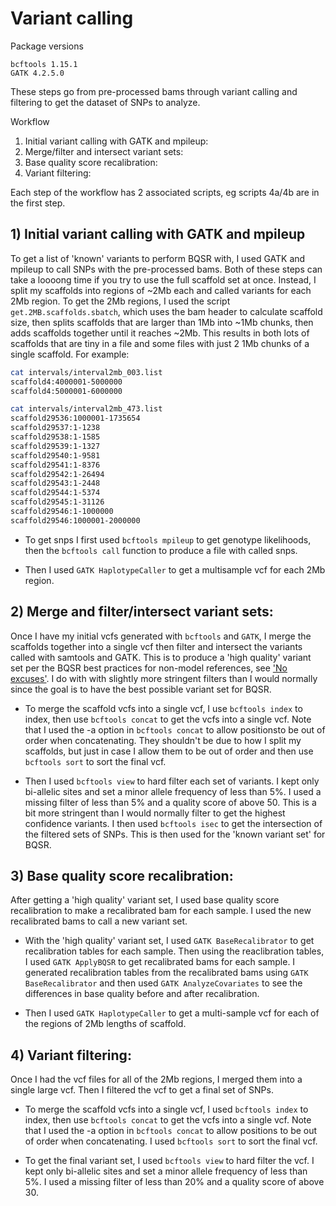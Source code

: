 # Variant calling
Package versions
```
bcftools 1.15.1
GATK 4.2.5.0
```

These steps go from pre-processed bams through variant calling and filtering to get the dataset of SNPs to analyze. 

Workflow
1. Initial variant calling with GATK and mpileup: 
2. Merge/filter and intersect variant sets:
3. Base quality score recalibration:
4. Variant filtering:

Each step of the workflow has 2 associated scripts, eg scripts 4a/4b are in the first step.

## 1) Initial variant calling with GATK and mpileup

To get a list of 'known' variants to perform BQSR with, I used GATK and mpileup to call SNPs with the pre-processed bams. Both of these steps can take a loooong time if you try to use the full scaffold set at once. Instead, I split my scaffolds into regions of ~2Mb each and called variants for each 2Mb region. To get the 2Mb regions, I used the script `get.2MB.scaffolds.sbatch`, which uses the bam header to calculate scaffold size, then splits scaffolds that are larger than 1Mb into ~1Mb chunks, then adds scaffolds together until it reaches ~2Mb. This results in both lots of scaffolds that are tiny in a file and some files with just 2 1Mb chunks of a single scaffold. For example:

```bash
cat intervals/interval2mb_003.list
scaffold4:4000001-5000000
scaffold4:5000001-6000000

cat intervals/interval2mb_473.list
scaffold29536:1000001-1735654
scaffold29537:1-1238
scaffold29538:1-1585
scaffold29539:1-1327
scaffold29540:1-9581
scaffold29541:1-8376
scaffold29542:1-26494
scaffold29543:1-2448
scaffold29544:1-5374
scaffold29545:1-31126
scaffold29546:1-1000000
scaffold29546:1000001-2000000

```
  
  - To get snps I first used `bcftools mpileup` to get genotype likelihoods, then the `bcftools call` function to produce a file with called snps.
  
  - Then I used `GATK HaplotypeCaller` to get a multisample vcf for each 2Mb region.
  
## 2) Merge and filter/intersect variant sets:

Once I have my initial vcfs generated with `bcftools` and `GATK`, I merge the scaffolds together into a single vcf then filter and intersect the variants called with samtools and GATK. This is to produce a 'high quality' variant set per the BQSR best practices for non-model references, see ['No excuses'](https://gatk.broadinstitute.org/hc/en-us/articles/360035890531-Base-Quality-Score-Recalibration-BQSR-). I do with with slightly more stringent filters than I would normally since the goal is to have the best possible variant set for BQSR.

  - To merge the scaffold vcfs into a single vcf, I use `bcftools index` to index, then use `bcftools concat` to get the vcfs into a single vcf. Note that I used the -a option in `bcftools concat` to allow positionsto be out of order when concatenating. They shouldn't be due to how I split my scaffolds, but just in case I allow them to be out of order and then use `bcftools sort` to sort the final vcf.
  
  - Then I used `bcftools view` to hard filter each set of variants. I kept only bi-allelic sites and set a minor allele frequency of less than 5%. I used a missing filter of less than 5% and a quality score of above 50. This is a bit more stringent than I would normally filter to get the highest confidence variants. I then used `bcftools isec` to get the intersection of the filtered sets of SNPs. This is then used for the 'known variant set' for BQSR.
  

## 3) Base quality score recalibration:

After getting a 'high quality' variant set, I used base quality score recalibration to make a recalibrated bam for each sample. I used the new recalibrated bams to call a new variant set. 

  - With the 'high quality' variant set, I used `GATK BaseRecalibrator` to get recalibration tables for each sample. Then using the reaclibration tables, I used `GATK ApplyBQSR` to get recalibrated bams for each sample. I generated recalibration tables from the recalibrated bams using `GATK BaseRecalibrator` and then used `GATK AnalyzeCovariates` to see the differences in base quality before and after recalibration. 
  
  - Then I used `GATK HaplotypeCaller` to get a multi-sample vcf for each of the regions of 2Mb lengths of scaffold.

## 4) Variant filtering:

Once I had the vcf files for all of the 2Mb regions, I merged them into a single large vcf. Then I filtered the vcf to get a final set of SNPs.

  -  To merge the scaffold vcfs into a single vcf, I used `bcftools index` to index, then use `bcftools concat` to get the vcfs into a single vcf. Note that I used the -a option in `bcftools concat` to allow positions to be out of order when concatenating. I used `bcftools sort` to sort the final vcf.
  
  -  To get the final variant set, I used `bcftools view` to hard filter the vcf. I kept only bi-allelic sites and set a minor allele frequency of less than 5%. I used a missing filter of less than 20% and a quality score of above 30.


